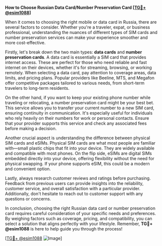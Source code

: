 **How to Choose Russian Data Card/Number Preservation Card [[TG💪+ @esim1088](https://t.me/s/esim1088)]**

When it comes to choosing the right mobile or data card in Russia, there are several factors to consider. Whether you're a traveler, expat, or business professional, understanding the nuances of different types of SIM cards and number preservation services can make your experience smoother and more cost-effective.

Firstly, let's break down the two main types: **data cards** and **number preservation cards**. A data card is essentially a SIM card that provides internet access. These are perfect for those who need reliable and fast internet on their devices, whether it's for streaming, browsing, or working remotely. When selecting a data card, pay attention to coverage areas, data limits, and pricing plans. Popular providers like Beeline, MTS, and Megafon offer competitive packages tailored to various needs, from short-term travelers to long-term residents.

On the other hand, if you want to keep your existing phone number while traveling or relocating, a number preservation card might be your best bet. This service allows you to transfer your current number to a new SIM card, ensuring continuity in communication. It's especially useful for individuals who rely heavily on their numbers for work or personal contacts. Ensure that your provider supports this service and check any associated fees before making a decision.

Another crucial aspect is understanding the difference between physical SIM cards and eSIMs. Physical SIM cards are what most people are familiar with—small plastic chips that fit into your device. They are widely available and compatible with most phones. On the flip side, eSIMs are digital SIMs embedded directly into your device, offering flexibility without the need for physical swapping. If your phone supports eSIM, this could be a modern and convenient option.

Lastly, always research customer reviews and ratings before purchasing. Feedback from previous users can provide insights into the reliability, customer service, and overall satisfaction with a particular provider. Additionally, don't hesitate to reach out to customer support with any questions or concerns.

In conclusion, choosing the right Russian data card or number preservation card requires careful consideration of your specific needs and preferences. By weighing factors such as coverage, pricing, and compatibility, you can select a solution that aligns perfectly with your lifestyle. Remember, **TG💪+ @esim1088** is here to help guide you through the process!

[[TG💪+ @esim1088](https://t.me/s/esim1088) ![Image](https://i.postimg.cc/Y0z9fWf4/image.png)]
